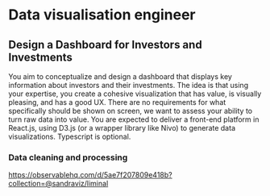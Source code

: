 # Data visualisation engineer 

## Design a Dashboard for Investors and Investments

You aim to conceptualize and design a dashboard that displays key information about
investors and their investments. The idea is that using your expertise, you create a cohesive
visualization that has value, is visually pleasing, and has a good UX.
There are no requirements for what specifically should be shown on screen, we want to assess
your ability to turn raw data into value.
You are expected to deliver a front-end platform in React.js, using D3.js (or a wrapper library
like Nivo) to generate data visualizations. Typescript is optional.

### Data cleaning and processing

https://observablehq.com/d/5ae7f207809e418b?collection=@sandraviz/liminal